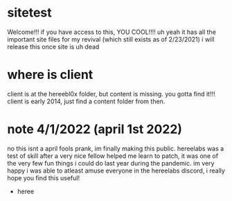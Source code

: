 # sitetest
Welcome!!! 
if you have access to this, YOU COOL!!!!
uh yeah it has all the important site files for my revival (which still exists as of 2/23/2021)
i will release this once site is uh dead
# where is client
client is at the hereebl0x folder, but content is missing. you gotta find it!!! client is early 2014, just find a content folder from then.
# note 4/1/2022 (april 1st 2022)
no this isnt a april fools prank, im finally making this public.
hereelabs was a test of skill after a very nice fellow helped me learn to patch,
it was one of the very few fun things i could do last year during the pandemic.
im very happy i was able to atleast amuse everyone in the hereelabs discord,
i really hope you find this useful!
- heree
